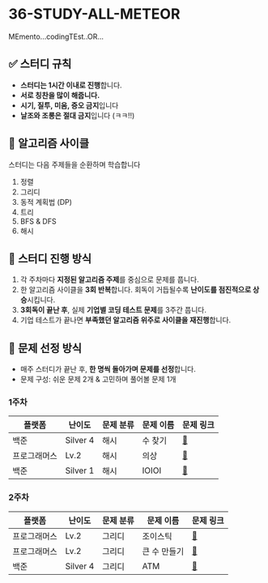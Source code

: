# 36-STUDY-ALL-METEOR
MEmento...codingTEst..OR...


## ✅ 스터디 규칙

* **스터디는 1시간 이내로 진행**합니다.  
* **서로 칭찬을 많이 해줍니다.**  
* **시기, 질투, 미움, 증오 금지**입니다  
* **날조와 조롱은 절대 금지**입니다 (ㅋㅋ!!)  

## 🔁 알고리즘 사이클

스터디는 다음 주제들을 순환하며 학습합니다

1. 정렬
2. 그리디
3. 동적 계획법 (DP)
4. 트리
5. BFS & DFS
6. 해시

## 🌟 스터디 진행 방식

1. 각 주차마다 **지정된 알고리즘 주제**를 중심으로 문제를 풉니다.
2. 한 알고리즘 사이클을 **3회 반복**합니다. 회독이 거듭될수록 **난이도를 점진적으로 상승**시킵니다.
3. **3회독이 끝난 후**, 실제 **기업별 코딩 테스트 문제**를 3주간 풉니다.
4. 기업 테스트가 끝나면 **부족했던 알고리즘 위주로 사이클을 재진행**합니다.

## 🌠 문제 선정 방식

* 매주 스터디가 끝난 후, **한 명씩 돌아가며 문제를 선정**합니다.
* 문제 구성: 쉬운 문제 2개 & 고민하며 풀어볼 문제 1개


### **1주차**

| **플랫폼** | **난이도** | **문제 분류**           | **문제 이름**   | **문제 링크**                                                               |
| ------- | ----------- | ------------------- | ----------- | -------------------------------------------------------------------------- |
| 백준  | Silver 4    | 해시  | 수 찾기 | [🔗](https://www.acmicpc.net/problem/1920) |
| 프로그래머스  | Lv.2    | 해시 | 의상         | [🔗](https://school.programmers.co.kr/learn/courses/30/lessons/42578) |
| 백준  | Silver 1    | 해시            | IOIOI   | [🔗](https://www.acmicpc.net/problem/5525)                           |

### **2주차**

| **플랫폼** | **난이도** | **문제 분류**           | **문제 이름**   | **문제 링크**                                                               |
| ------- | ----------- | ------------------- | ----------- | -------------------------------------------------------------------------- |
| 프로그래머스  |  Lv.2    | 그리디  | 조이스틱  | [🔗](https://school.programmers.co.kr/learn/courses/30/lessons/42860) |
| 프로그래머스  | Lv.2    | 그리디 | 큰 수 만들기         | [🔗](https://school.programmers.co.kr/learn/courses/30/lessons/42883) |
| 백준  | Silver 4    | 그리디            | ATM   | [🔗](https://www.acmicpc.net/problem/11399)|
